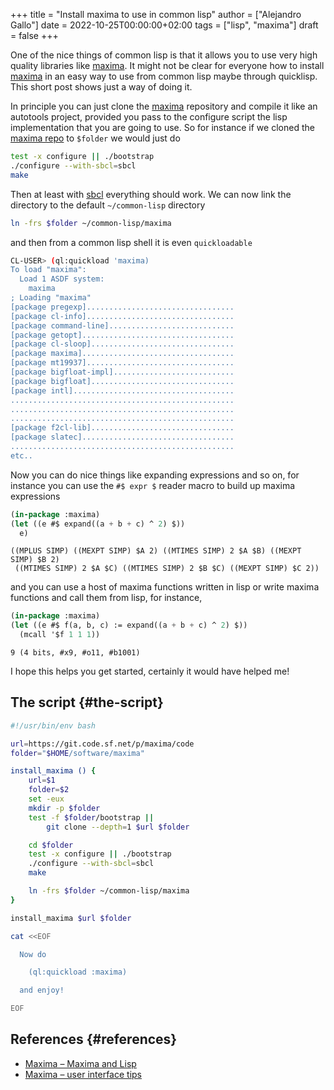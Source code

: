 +++
title = "Install maxima to use in common lisp"
author = ["Alejandro Gallo"]
date = 2022-10-25T00:00:00+02:00
tags = ["lisp", "maxima"]
draft = false
+++

One of the nice things of common lisp is that it allows you to use
very high quality libraries like [maxima](https://maxima.sourceforge.io/).
It might not be clear for everyone how to install [maxima](https://maxima.sourceforge.io/) in an easy
way to use from common lisp maybe through quicklisp.
This short post shows just a way of doing it.

In principle you can just clone the [maxima](https://maxima.sourceforge.io/) repository
and compile it like an autotools project, provided you pass
to the configure script the lisp implementation that you are going to use.
So for instance if we cloned the [maxima repo](https://git.code.sf.net/p/maxima/code) to `$folder`
we would just do

```sh
test -x configure || ./bootstrap
./configure --with-sbcl=sbcl
make
```

Then at least with [sbcl](https://sbcl.org) everything should work.
We can now link the directory to the default `~/common-lisp`
directory

```sh
ln -frs $folder ~/common-lisp/maxima
```

and then from a common lisp shell it is even `quickloadable`

```sh
CL-USER> (ql:quickload 'maxima)
To load "maxima":
  Load 1 ASDF system:
    maxima
; Loading "maxima"
[package pregexp].................................
[package cl-info].................................
[package command-line]............................
[package getopt]..................................
[package cl-sloop]................................
[package maxima]..................................
[package mt19937].................................
[package bigfloat-impl]...........................
[package bigfloat]................................
[package intl]....................................
..................................................
..................................................
..................................................
[package f2cl-lib]................................
[package slatec]..................................
..................................................
etc..
```

Now you can do nice things like expanding expressions
and so on, for instance you can use the
`#$ expr $` reader macro to build up maxima expressions

```lisp
(in-package :maxima)
(let ((e #$ expand((a + b + c) ^ 2) $))
  e)
```

```text
((MPLUS SIMP) ((MEXPT SIMP) $A 2) ((MTIMES SIMP) 2 $A $B) ((MEXPT SIMP) $B 2)
 ((MTIMES SIMP) 2 $A $C) ((MTIMES SIMP) 2 $B $C) ((MEXPT SIMP) $C 2))
```

and you can use a host of maxima functions written in lisp or write
maxima functions and call them from lisp, for instance,

```lisp
(in-package :maxima)
(let ((e #$ f(a, b, c) := expand((a + b + c) ^ 2) $))
  (mcall '$f 1 1 1))
```

```text
9 (4 bits, #x9, #o11, #b1001)
```

I hope this helps you get started, certainly it would have helped me!


## The script {#the-script}

```sh
#!/usr/bin/env bash

url=https://git.code.sf.net/p/maxima/code
folder="$HOME/software/maxima"

install_maxima () {
    url=$1
    folder=$2
    set -eux
    mkdir -p $folder
    test -f $folder/bootstrap ||
        git clone --depth=1 $url $folder

    cd $folder
    test -x configure || ./bootstrap
    ./configure --with-sbcl=sbcl
    make

    ln -frs $folder ~/common-lisp/maxima
}

install_maxima $url $folder

cat <<EOF

  Now do

    (ql:quickload :maxima)

  and enjoy!

EOF
```


## References {#references}

-   [Maxima – Maxima and Lisp](https://maxima.sourceforge.io/lisp.html)
-   [Maxima – user interface tips](https://maxima.sourceforge.io/ui-tips.html)
